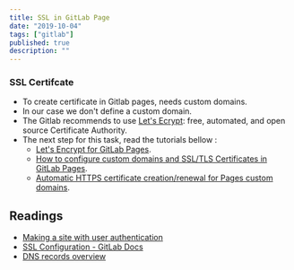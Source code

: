 ```yaml
---
title: SSL in GitLab Page
date: "2019-10-04"
tags: ["gitlab"]
published: true
description: ""
---
```


### SSL Certifcate

- To create certificate in Gitlab pages, needs custom domains.
- In our case we don't define a custom domain.
- The Gitlab recommends to use [Let's Ecrypt](https://letsencrypt.org/): free, automated, and open source Certificate Authority.
- The next step for this task, read the tutorials bellow :
    - [Let's Encrypt for GitLab Pages](https://docs.gitlab.com/ee/user/project/pages/lets_encrypt_for_gitlab_pages.html).
    - [How to configure custom domains and SSL/TLS Certificates in GitLab Pages](https://docs.gitlab.com/ee/user/project/pages/custom_domains_ssl_tls_certification/index.html#set-up-pages-with-a-custom-domain).
    - [Automatic HTTPS certificate creation/renewal for Pages custom domains](https://gitlab.com/gitlab-org/gitlab-foss/issues/28996).

## Readings

- [Making a site with user authentication](https://www.gatsbyjs.org/tutorial/authentication-tutorial/)
- [SSL Configuration - GitLab Docs](https://docs.gitlab.com/omnibus/settings/ssl.html)
- [DNS records overview](https://docs.gitlab.com/ee/user/project/pages/custom_domains_ssl_tls_certification/dns_concepts.html)